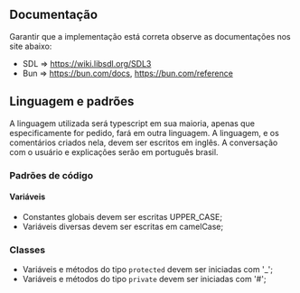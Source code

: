 ## Documentação

Garantir que a implementação está correta observe as documentações nos site abaixo:

- SDL => https://wiki.libsdl.org/SDL3
- Bun => https://bun.com/docs, https://bun.com/reference

## Linguagem e padrões

A linguagem utilizada será typescript em sua maioria, apenas que especificamente for pedido, fará em outra linguagem.
A linguagem, e os comentários criados nela, devem ser escritos em inglês.
A conversação com o usuário e explicações serão em português brasil.

### Padrões de código

#### Variáveis

- Constantes globais devem ser escritas UPPER_CASE;
- Variáveis diversas devem ser escritas em camelCase;

### Classes

- Variáveis e métodos do tipo `protected` devem ser iniciadas com '\_';
- Variáveis e métodos do tipo `private` devem ser iniciadas com '#';
